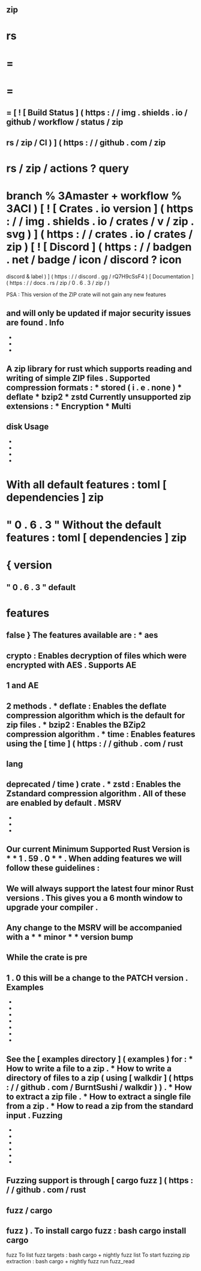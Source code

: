 zip
-
rs
=
=
=
=
=
=
[
!
[
Build
Status
]
(
https
:
/
/
img
.
shields
.
io
/
github
/
workflow
/
status
/
zip
-
rs
/
zip
/
CI
)
]
(
https
:
/
/
github
.
com
/
zip
-
rs
/
zip
/
actions
?
query
=
branch
%
3Amaster
+
workflow
%
3ACI
)
[
!
[
Crates
.
io
version
]
(
https
:
/
/
img
.
shields
.
io
/
crates
/
v
/
zip
.
svg
)
]
(
https
:
/
/
crates
.
io
/
crates
/
zip
)
[
!
[
Discord
]
(
https
:
/
/
badgen
.
net
/
badge
/
icon
/
discord
?
icon
=
discord
&
label
)
]
(
https
:
/
/
discord
.
gg
/
rQ7H9cSsF4
)
[
Documentation
]
(
https
:
/
/
docs
.
rs
/
zip
/
0
.
6
.
3
/
zip
/
)
>
PSA
:
This
version
of
the
ZIP
crate
will
not
gain
any
new
features
>
and
will
only
be
updated
if
major
security
issues
are
found
.
Info
-
-
-
-
A
zip
library
for
rust
which
supports
reading
and
writing
of
simple
ZIP
files
.
Supported
compression
formats
:
*
stored
(
i
.
e
.
none
)
*
deflate
*
bzip2
*
zstd
Currently
unsupported
zip
extensions
:
*
Encryption
*
Multi
-
disk
Usage
-
-
-
-
-
With
all
default
features
:
toml
[
dependencies
]
zip
=
"
0
.
6
.
3
"
Without
the
default
features
:
toml
[
dependencies
]
zip
=
{
version
=
"
0
.
6
.
3
"
default
-
features
=
false
}
The
features
available
are
:
*
aes
-
crypto
:
Enables
decryption
of
files
which
were
encrypted
with
AES
.
Supports
AE
-
1
and
AE
-
2
methods
.
*
deflate
:
Enables
the
deflate
compression
algorithm
which
is
the
default
for
zip
files
.
*
bzip2
:
Enables
the
BZip2
compression
algorithm
.
*
time
:
Enables
features
using
the
[
time
]
(
https
:
/
/
github
.
com
/
rust
-
lang
-
deprecated
/
time
)
crate
.
*
zstd
:
Enables
the
Zstandard
compression
algorithm
.
All
of
these
are
enabled
by
default
.
MSRV
-
-
-
-
Our
current
Minimum
Supported
Rust
Version
is
*
*
1
.
59
.
0
*
*
.
When
adding
features
we
will
follow
these
guidelines
:
-
We
will
always
support
the
latest
four
minor
Rust
versions
.
This
gives
you
a
6
month
window
to
upgrade
your
compiler
.
-
Any
change
to
the
MSRV
will
be
accompanied
with
a
*
*
minor
*
*
version
bump
-
While
the
crate
is
pre
-
1
.
0
this
will
be
a
change
to
the
PATCH
version
.
Examples
-
-
-
-
-
-
-
-
See
the
[
examples
directory
]
(
examples
)
for
:
*
How
to
write
a
file
to
a
zip
.
*
How
to
write
a
directory
of
files
to
a
zip
(
using
[
walkdir
]
(
https
:
/
/
github
.
com
/
BurntSushi
/
walkdir
)
)
.
*
How
to
extract
a
zip
file
.
*
How
to
extract
a
single
file
from
a
zip
.
*
How
to
read
a
zip
from
the
standard
input
.
Fuzzing
-
-
-
-
-
-
-
Fuzzing
support
is
through
[
cargo
fuzz
]
(
https
:
/
/
github
.
com
/
rust
-
fuzz
/
cargo
-
fuzz
)
.
To
install
cargo
fuzz
:
bash
cargo
install
cargo
-
fuzz
To
list
fuzz
targets
:
bash
cargo
+
nightly
fuzz
list
To
start
fuzzing
zip
extraction
:
bash
cargo
+
nightly
fuzz
run
fuzz_read
